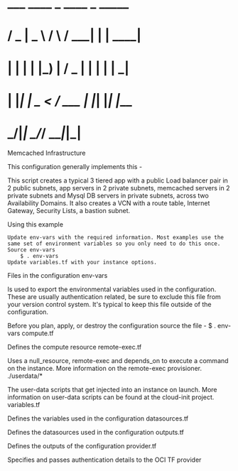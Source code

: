 #     ___  ____     _    ____ _     _____
#    / _ \|  _ \   / \  / ___| |   | ____|
#   | | | | |_) | / _ \| |   | |   |  _|
#   | |_| |  _ < / ___ | |___| |___| |___
#    \___/|_| \_/_/   \_\____|_____|_____|

Memcached Infrastructure

This configuration generally implements this - 

This script creates a typical 3 tiered app with a public Load balancer pair in 2 public subnets, app servers in 2 private subnets, memcached servers in 2 private subnets and Mysql DB servers in private subnets, across two Availability Domains. It also creates a VCN with a route table, Internet Gateway, Security Lists, a bastion subnet.

Using this example

    Update env-vars with the required information. Most examples use the same set of environment variables so you only need to do this once.
    Source env-vars
        $ . env-vars
    Update variables.tf with your instance options.

Files in the configuration
env-vars

Is used to export the environmental variables used in the configuration. These are usually authentication related, be sure to exclude this file from your version control system. It's typical to keep this file outside of the configuration.

Before you plan, apply, or destroy the configuration source the file -
$ . env-vars
compute.tf

Defines the compute resource
remote-exec.tf

Uses a null_resource, remote-exec and depends_on to execute a command on the instance. More information on the remote-exec provisioner.
./userdata/*

The user-data scripts that get injected into an instance on launch. More information on user-data scripts can be found at the cloud-init project.
variables.tf

Defines the variables used in the configuration
datasources.tf

Defines the datasources used in the configuration
outputs.tf

Defines the outputs of the configuration
provider.tf

Specifies and passes authentication details to the OCI TF provider
